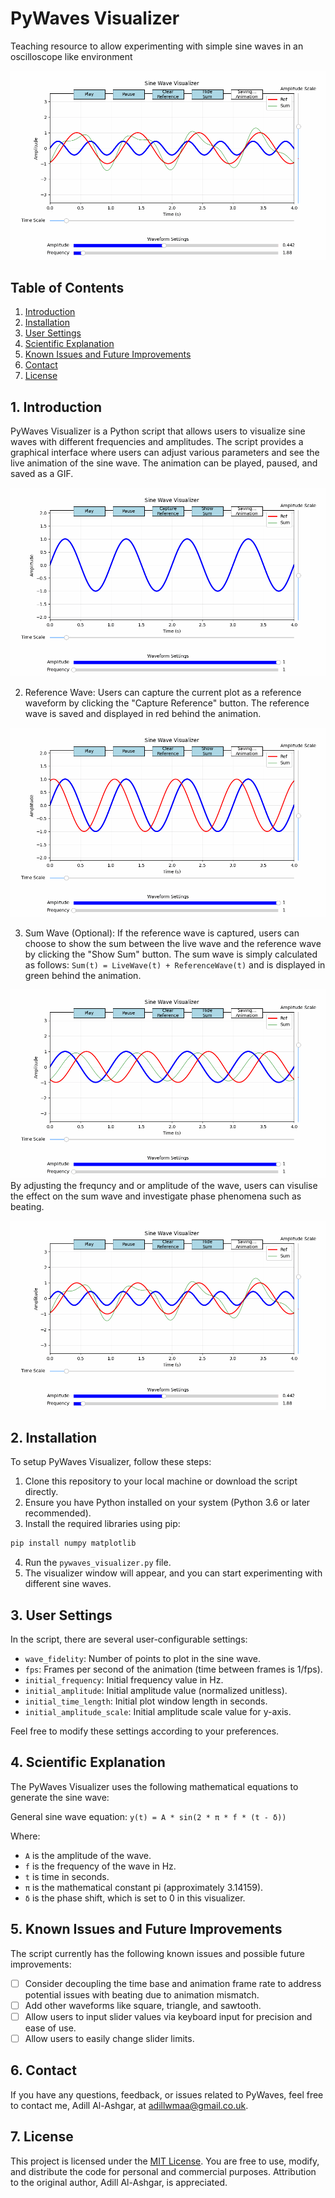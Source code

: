 # PyWaves Visualizer
Teaching resource to allow experimenting with simple sine waves in an oscilloscope like environment

![PyWaves Visualizer](Images/Example4.gif)

## Table of Contents
1. [Introduction](#introduction)
2. [Installation](#installation)
3. [User Settings](#user-settings)
4. [Scientific Explanation](#scientific-explanation)
5. [Known Issues and Future Improvements](#known-issues-and-future-improvements)
6. [Contact](#contact)
7. [License](#license)

## 1. Introduction <a name="introduction"></a>
PyWaves Visualizer is a Python script that allows users to visualize sine waves with different frequencies and amplitudes. The script provides a graphical interface where users can adjust various parameters and see the live animation of the sine wave. The animation can be played, paused, and saved as a GIF.

![PyWaves Visualizer](Images/Example1.gif)

2. Reference Wave:
   Users can capture the current plot as a reference waveform by clicking the "Capture Reference" button. The reference wave is saved and displayed in red behind the animation.

![PyWaves Visualizer](Images/Example2.gif)

3. Sum Wave (Optional):
   If the reference wave is captured, users can choose to show the sum between the live wave and the reference wave by clicking the "Show Sum" button. The sum wave is simply calculated as follows:
   `Sum(t) = LiveWave(t) + ReferenceWave(t)`
   and is displayed in green behind the animation.


![PyWaves Visualizer](Images/Example3.gif)
By adjusting the frequncy and or amplitude of the wave, users can visulise the effect on the sum wave and investigate phase phenomena such as beating.

![PyWaves Visualizer](Images/Example4.gif)

## 2. Installation <a name="installation"></a>
To setup PyWaves Visualizer, follow these steps:

1. Clone this repository to your local machine or download the script directly.
2. Ensure you have Python installed on your system (Python 3.6 or later recommended).
3. Install the required libraries using pip:

```bash
pip install numpy matplotlib
```

4. Run the `pywaves_visualizer.py` file.
3. The visualizer window will appear, and you can start experimenting with different sine waves.


## 3. User Settings <a name="user-settings"></a>
In the script, there are several user-configurable settings:

- `wave_fidelity`: Number of points to plot in the sine wave.
- `fps`: Frames per second of the animation (time between frames is 1/fps).
- `initial_frequency`: Initial frequency value in Hz.
- `initial_amplitude`: Initial amplitude value (normalized unitless).
- `initial_time_length`: Initial plot window length in seconds.
- `initial_amplitude_scale`: Initial amplitude scale value for y-axis.

Feel free to modify these settings according to your preferences.

## 4. Scientific Explanation <a name="scientific-explanation"></a>
The PyWaves Visualizer uses the following mathematical equations to generate the sine wave:

 General sine wave equation:
   `y(t) = A * sin(2 * π * f * (t - δ))`

   Where:
   - `A` is the amplitude of the wave.
   - `f` is the frequency of the wave in Hz.
   - `t` is time in seconds.
   - `π` is the mathematical constant pi (approximately 3.14159).
   - `δ` is the phase shift, which is set to 0 in this visualizer.



## 5. Known Issues and Future Improvements <a name="known-issues-and-future-improvements"></a>
The script currently has the following known issues and possible future improvements:

- [ ] Consider decoupling the time base and animation frame rate to address potential issues with beating due to animation mismatch.
- [ ] Add other waveforms like square, triangle, and sawtooth.
- [ ] Allow users to input slider values via keyboard input for precision and ease of use.
- [ ] Allow users to easily change slider limits.

## 6. Contact <a name="contact"></a>
If you have any questions, feedback, or issues related to PyWaves, feel free to contact me, Adill Al-Ashgar, at adillwmaa@gmail.co.uk.

## 7. License <a name="license"></a>
This project is licensed under the [MIT License](https://opensource.org/licenses/MIT). You are free to use, modify, and distribute the code for personal and commercial purposes. Attribution to the original author, Adill Al-Ashgar, is appreciated.

